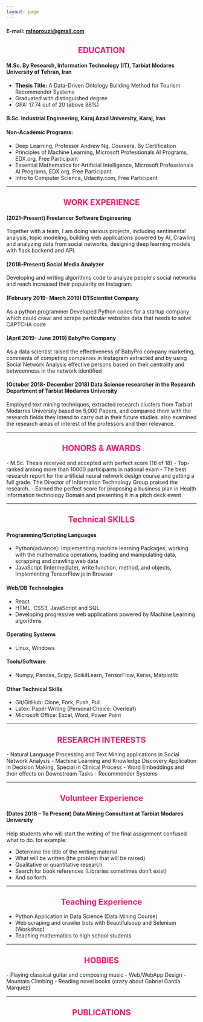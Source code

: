 ```yaml
---
layout: page 
---
```

#### E-mail: rslnorouzi@gmail.com

<h2 style="color:rgb(247, 22, 105);text-align:center;"> EDUCATION </h2>

#### M.Sc. By Research, Information Technology (IT), Tarbiat Modares University of Tehran, Iran 
- **Thesis Title:** A Data-Driven Ontology Building Method for Tourism Recommender Systems
- Graduated with distinguished degree 
- GPA: 17.74 out of 20 (above 88%) 

#### B.Sc. Industrial Engineering, Karaj Azad University, Karaj, Iran

#### Non-Academic Programs:
- Deep Learning, Professor Andrew Ng, Coursera, By Certification
- Principles of Machine Learning, Microsoft Professionals AI Programs, EDX.org, Free Participant
- Essential Mathematics for Artificial Intelligence, Microsoft Professionals AI Programs, EDX.org, Free Participant
- Intro to Computer Science, Udacity.com, Free Participant 

------------
<h2 style="color:rgb(247, 22, 105);text-align:center;"> WORK EXPERIENCE </h2>

#### (2021-Present) Freelancer Software Engineering
Together with a team, I am doing various projects, including sentimental analysis, topic modeling, building web applications powered by AI, Crawling and analyzing data from social networks, designing deep learning models with flask backend and API.
#### (2018-Present) Social Media Analyzer
Developing and writing algorithms code to analyze people's social networks and reach increased their popularity on Instagram.
#### (February 2019- March 2019) DTScientist Company
As a python programmer Developed Python codes for a startup company which could crawl and scrape particular websites data that needs to solve CAPTCHA code
#### (April 2019- June 2019) BabyPro Company
As a data scientist raised the effectiveness of BabyPro company marketing, comments of competing companies in Instagram extracted and by using Social Network Analysis effective persons based on their centrality and betweenness in the network identified
#### (October 2018- December 2018) Data Science researcher in the Research Department of Tarbiat Modarres University
Employed text mining techniques, extracted research clusters from Tarbiat Modarres University based on 5,000 Papers, and compared them with the research fields they intend to carry out in their future studies. also examined the research areas of interest of the professors and their relevance.

------------
<h2 style="color:rgb(247, 22, 105);text-align:center;"> HONORS & AWARDS </h2>
- M.Sc. Thesis received and accepted with perfect score (18 of 18)
- Top-ranked among more than 10000 participants in national exam
- The best research report for the artificial neural network design course and getting a full grade. The Director of Information Technology Group praised the research.
- Earned the perfect score for proposing a business plan in Health information technology Domain and presenting it in a pitch deck event

------------
<h2 style="color:rgb(247, 22, 105);text-align:center;"> Technical SKILLS </h2>

#### Programming/Scripting Languages
- Python(advance): Implementing machine learning Packages, working with the mathematica operations, loading and manipulating data, scrapping and crawling web data
- JavaScript (Intermediate), write function, method, and objects, Implementing TensorFlow.js in Browser
#### Web/DB Technologies
- React
- HTML, CSS3, JavaScript and SQL
- Developing progressive web applications powered by Machine Learning algorithms
#### Operating Systems
- Linux, Windows
#### Tools/Software
- Numpy, Pandas, Scipy, ScikitLearn, TensorFlow, Keras, Matplotlib
#### Other Technical Skills
- Git/GitHub: Clone, Fork, Push, Pull 
- Latex: Paper Writing (Personal Choice: Overleaf)
- Microsoft Office: Excel, Word, Power Point

------------
<h2 style="color:rgb(247, 22, 105);text-align:center;"> RESEARCH INTERESTS </h2>
- Natural Language Processing and Text Mining applications in Social Network Analysis
- Machine Learning and Knowledge Discovery Application in Decision Making, Special in Clinical Process
- Word Embeddings and their effects on Downstream Tasks 
- Recommender Systems 

------------
<h2 style="color:rgb(247, 22, 105);text-align:center;"> Volunteer Experience </h2>

#### (Dates 2018 – To Present) Data Mining Consultant at Tarbiat Modares University
Help students who will start the writing of the final assignment confused what to do. for example:
- Determine the title of the writing material
- What will be written (the problem that will be raised)
- Qualitative or quantitative research
- Search for book references (Libraries sometimes don't exist)
- And so forth.

------------
<h2 style="color:rgb(247, 22, 105);text-align:center;"> Teaching Experience </h2>

- Python Application in Data Science (Data Mining Course)
- Web scraping and crawler bots with Beautifulsoup and Selenium (Workshop)
- Teaching mathematics to high school students  

------------
<h2 style="color:rgb(247, 22, 105);text-align:center;"> HOBBIES </h2>
- Playing classical guitar and composing music
- Web/WebApp Design 
- Mountain Climbing
- Reading novel books (crazy about Gabriel García Márquez)

------------
<h2 style="color:rgb(247, 22, 105);text-align:center;"> PUBLICATIONS </h2>

